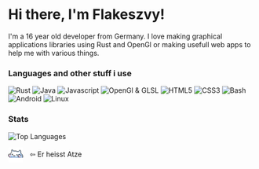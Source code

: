 # Hi there, I'm Flakeszvy!
I'm a 16 year old developer from Germany. I love making graphical applications libraries using Rust and OpenGl or making usefull web apps to help me with various things.

### Languages and other stuff i use

![Rust](https://img.shields.io/badge/Rust-000000?style=flat&logo=rust&logoColor=white)
![Java](https://img.shields.io/badge/Java-f58219?style=flat&logo=openjdk&logoColor=white)
![Javascript](https://img.shields.io/badge/JavaScript-F7DF1E?style=flat&logo=javascript&logoColor=black)
![OpenGl & GLSL](https://img.shields.io/badge/OpenGL_&_GLSL-5586A4?style=flat&logo=opengl&logoColor=white)
![HTML5](https://img.shields.io/badge/HTML5-E34F26?style=flat&logo=html5&logoColor=white)
![CSS3](https://img.shields.io/badge/CSS3-1572B6?style=flat&logo=css3&logoColor=white)
![Bash](https://img.shields.io/badge/Bash-4EAA25?style=flat&logo=gnu-bash&logoColor=white)
![Android](https://img.shields.io/badge/Android-2edf85?style=flat&logo=android&logoColor=black&labelColor=)
![Linux](https://img.shields.io/badge/Linux-FCC624?style=flat&logo=linux&logoColor=black)

### Stats

![Top Languages](https://github-readme-stats.vercel.app/api/top-langs/?username=flakeszvy&layout=compact&bg_color=30,500070,003080&border_color=000000&text_color=d0d0d0&title_color=ffffff&border_radius=4&card_width=400)

<img src="cat.gif" width="30" height="30" style="vertical-align: middle; margin-right: 10px;" /> ⇦ Er heisst Atze
